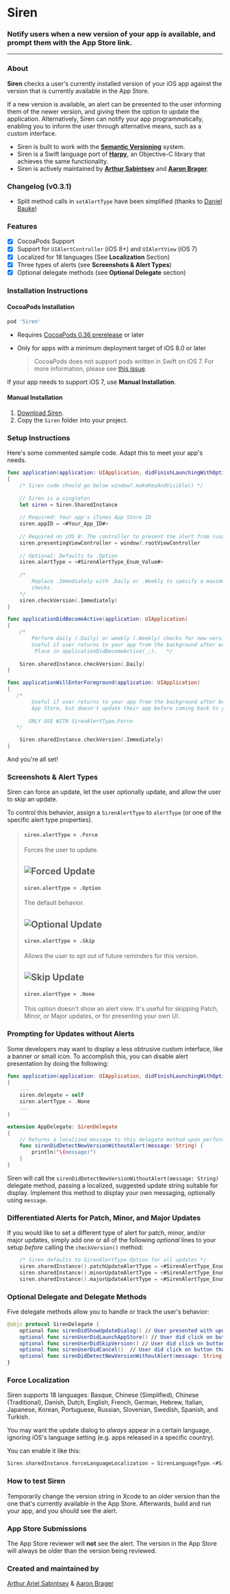 # Siren

### Notify users when a new version of your app is available, and prompt them with the App Store link.

---
### About
**Siren** checks a user's currently installed version of your iOS app against the version that is currently available in the App Store.

If a new version is available, an alert can be presented to the user informing them of the newer version, and giving them the option to update the application. Alternatively, Siren can notify your app programmatically, enabling you to inform the user through alternative means, such as a custom interface.

- Siren is built to work with the [**Semantic Versioning**](http://semver.org/) system.
- Siren is a Swift language port of [**Harpy**](http://github.com/ArtSabintsev/Harpy), an Objective-C library that achieves the same functionality.
- Siren is actively maintained by [**Arthur Sabintsev**](http://github.com/ArtSabintsev) and [**Aaron Brager**](http://twitter.com/getaaron).

### Changelog (v0.3.1)
- Split method calls in `setAlertType` have been simplified (thanks to [Daniel Bauke](https://github.com/bonkey))

### Features
- [x] CocoaPods Support
- [x] Support for `UIAlertController` (iOS 8+) and `UIAlertView` (iOS 7)
- [x] Localized for 18 languages (See **Localization** Section)
- [x] Three types of alerts (see **Screenshots & Alert Types**)
- [x] Optional delegate methods (see **Optional Delegate** section)

### Installation Instructions

#### CocoaPods Installation
```ruby
pod 'Siren'
```

- Requires [CocoaPods 0.36 prerelease](http://blog.cocoapods.org/Pod-Authors-Guide-to-CocoaPods-Frameworks/) or later
- Only for apps with a minimum deployment target of iOS 8.0 or later

    > CocoaPods does not support pods written in Swift on iOS 7. For more information, please see [this issue](https://github.com/CocoaPods/swift/issues/22).
  
If your app needs to support iOS 7, use **Manual Installation**.

#### Manual Installation

1. [Download Siren](//github.com/ArtSabintsev/Siren/archive/master.zip).
2. Copy the `Siren` folder into your project.

### Setup Instructions	

Here's some commented sample code. Adapt this to meet your app's needs.

```Swift
func application(application: UIApplication, didFinishLaunchingWithOptions launchOptions: [NSObject: AnyObject]?) -> Bool 
{
	/* Siren code should go below window?.makeKeyAndVisible() */
	
	// Siren is a singleton
	let siren = Siren.SharedInstance
	
	// Required: Your app's iTunes App Store ID
	siren.appID = <#Your_App_ID#>
	
	// Required on iOS 8: The controller to present the alert from (usually the UIWindow's rootViewController)
	siren.presentingViewController = window?.rootViewController
	
	// Optional: Defaults to .Option
	siren.alertType = <#SirenAlertType_Enum_Value#>
	
	/*
	    Replace .Immediately with .Daily or .Weekly to specify a maximum daily or weekly frequency for version
	    checks.
	*/
    siren.checkVersion(.Immediately)
}

func applicationDidBecomeActive(application: UIApplication) 
{
	/*
	    Perform daily (.Daily) or weekly (.Weekly) checks for new version of your app. 
	    Useful if user returns to your app from the background after extended period of time.
    	 Place in applicationDidBecomeActive(_:).	*/
    	 
    Siren.sharedInstance.checkVersion(.Daily)
}

func applicationWillEnterForeground(application: UIApplication) 
{
   /*
	    Useful if user returns to your app from the background after being sent to the
	    App Store, but doesn't update their app before coming back to your app.
	    
       ONLY USE WITH SirenAlertType.Force
   */

    Siren.sharedInstance.checkVersion(.Immediately)
}
```

And you're all set!

### Screenshots & Alert Types

Siren can force an update, let the user optionally update, and allow the user to skip an update.

To control this behavior, assign a `SirenAlertType` to `alertType` (or one of the specific alert type properties).
 
> #### `siren.alertType = .Force`
>
> Forces the user to update.
>
> ![Forced Update](https://github.com/ArtSabintsev/Harpy/blob/master/samplePictures/picForcedUpdate.png?raw=true "Forced Update") 
> ----
> #### `siren.alertType = .Option`
> The default behavior. 
> 
> ![Optional Update](https://github.com/ArtSabintsev/Harpy/blob/master/samplePictures/picOptionalUpdate.png?raw=true "Optional Update")
> ----
> #### `siren.alertType = .Skip`
> Allows the user to opt out of future reminders for this version.
>
> ![Skip Update](https://github.com/ArtSabintsev/Harpy/blob/master/samplePictures/picSkippedUpdate.png?raw=true "Optional Update")
> ----
> #### `siren.alertType = .None`
>
> This option doesn't show an alert view. It's useful for skipping Patch, Minor, or Major updates, or for presenting your own UI.

### Prompting for Updates without Alerts

Some developers may want to display a less obtrusive custom interface, like a banner or small icon. To accomplish this, you can disable alert presentation by doing the following:

```swift
func application(application: UIApplication, didFinishLaunchingWithOptions launchOptions: [NSObject: AnyObject]?) -> Bool 
{
	...
	siren.delegate = self
	siren.alertType = .None
	...
}

extension AppDelegate: SirenDelegate
{
	// Returns a localized message to this delegate method upon performing a successful version check
    func sirenDidDetectNewVersionWithoutAlert(message: String) {
        println("\(message)")
    }
}
```

Siren will call the `sirenDidDetectNewVersionWithoutAlert(message: String)` delegate method, passing a localized, suggested update string suitable for display. Implement this method to display your own messaging, optionally using `message`.

### Differentiated Alerts for Patch, Minor, and Major Updates
If you would like to set a different type of alert for patch, minor, and/or major updates, simply add one or all of the following *optional* lines to your setup *before* calling the `checkVersion()` method:

```swift
	/* Siren defaults to SirenAlertType.Option for all updates */
	siren.sharedInstance().patchUpdateAlertType = <#SirenAlertType_Enum_Value#>
	siren.sharedInstance().minorUpdateAlertType = <#SirenAlertType_Enum_Value#>
	siren.sharedInstance().majorUpdateAlertType = <#SirenAlertType_Enum_Value#>
```

### Optional Delegate and Delegate Methods
Five delegate methods allow you to handle or track the user's behavior:

```	swift
@objc protocol SirenDelegate {
    optional func sirenDidShowUpdateDialog() // User presented with update dialog
    optional func sirenUserDidLaunchAppStore() // User did click on button that launched App Store.app
    optional func sirenUserDidSkipVersion() // User did click on button that skips version update
    optional func sirenUserDidCancel()  // User did click on button that cancels update dialog
    optional func sirenDidDetectNewVersionWithoutAlert(message: String) // Siren performed version check and did not display alert
}
```

### Force Localization
Siren supports 18 languages: Basque, Chinese (Simplified), Chinese (Traditional), Danish, Dutch, English, French, German, Hebrew, Italian, Japanese, Korean, Portuguese, Russian, Slovenian, Swedish, Spanish, and Turkish.

You may want the update dialog to *always* appear in a certain language, ignoring iOS's language setting (e.g. apps released in a specific country).

You can enable it like this:

```swift
Siren.sharedInstance.forceLanguageLocalization = SirenLanguageType.<#SirenLanguageType_Enum_Value#>
```
### How to test Siren
Temporarily change the version string in Xcode to an older version than the one that's currently available in the App Store. Afterwards, build and run your app, and you should see the alert.

### App Store Submissions
The App Store reviewer will **not** see the alert. The version in the App Store will always be older than the version being reviewed.

### Created and maintained by
[Arthur Ariel Sabintsev](http://www.sabintsev.com/) & [Aaron Brager](http://twitter.com/getaaron)
